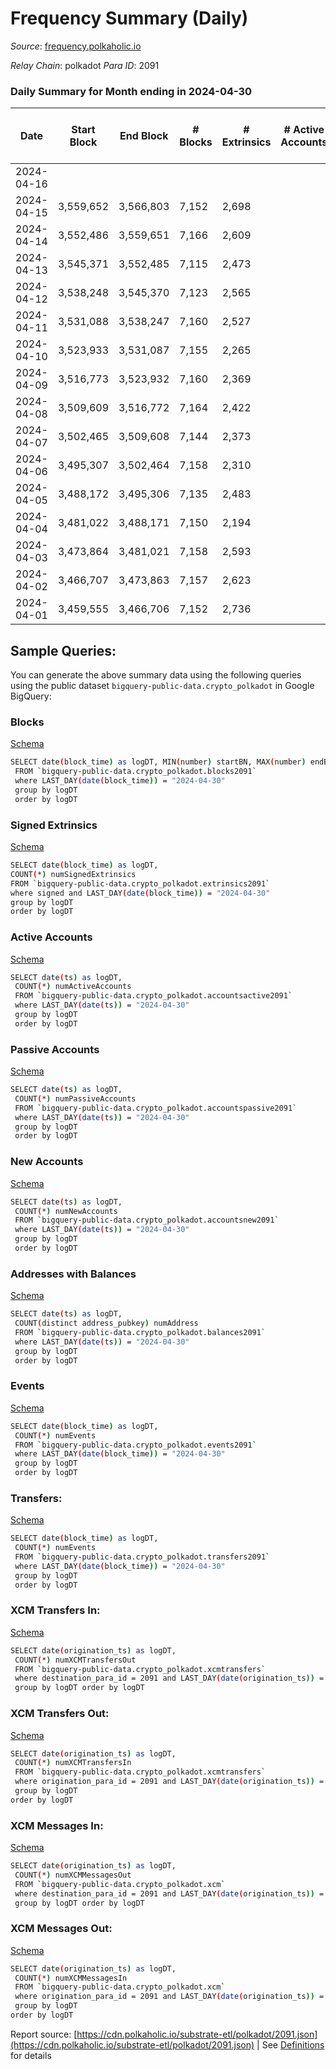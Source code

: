 # Frequency Summary (Daily)

_Source_: [frequency.polkaholic.io](https://frequency.polkaholic.io)

*Relay Chain*: polkadot
*Para ID*: 2091



### Daily Summary for Month ending in 2024-04-30


| Date    | Start Block | End Block | # Blocks | # Extrinsics | # Active Accounts | # Passive Accounts | # New Accounts | # Addresses | # Events  | # Transfers ($USD) | # XCM Transfers In ($USD) | # XCM Transfers Out ($USD) | # XCM In | # XCM Out | Issues |
|---------|-------------|-----------|----------|--------------|-------------------|--------------------|----------------|-------------|-----------|--------------------|---------------------------|----------------------------|----------|-----------|--------|
| 2024-04-16 |  |  |  |  |  |  |  |  |  |   |   |   |  |  |  |
| 2024-04-15 | 3,559,652 | 3,566,803 | 7,152 | 2,698 |  |  |  |  | 40,882 | 8  |   |   |  |  |  |
| 2024-04-14 | 3,552,486 | 3,559,651 | 7,166 | 2,609 |  |  |  | 143 | 40,066 |   |   |   |  |  |  |
| 2024-04-13 | 3,545,371 | 3,552,485 | 7,115 | 2,473 |  |  |  | 143 | 38,601 |   |   |   |  |  |  |
| 2024-04-12 | 3,538,248 | 3,545,370 | 7,123 | 2,565 |  |  |  | 143 | 39,548 |   |   |   |  |  |  |
| 2024-04-11 | 3,531,088 | 3,538,247 | 7,160 | 2,527 |  |  |  | 143 | 39,282 | 2  |   |   |  |  |  |
| 2024-04-10 | 3,523,933 | 3,531,087 | 7,155 | 2,265 |  |  |  | 143 | 36,619 |   |   |   |  |  |  |
| 2024-04-09 | 3,516,773 | 3,523,932 | 7,160 | 2,369 |  |  |  | 143 | 37,640 | 7  |   |   |  |  |  |
| 2024-04-08 | 3,509,609 | 3,516,772 | 7,164 | 2,422 |  |  |  | 136 | 38,224 |   |   |   |  |  |  |
| 2024-04-07 | 3,502,465 | 3,509,608 | 7,144 | 2,373 |  |  |  | 136 | 37,714 |   |   |   |  |  |  |
| 2024-04-06 | 3,495,307 | 3,502,464 | 7,158 | 2,310 |  |  |  | 136 | 37,128 |   |   |   |  |  |  |
| 2024-04-05 | 3,488,172 | 3,495,306 | 7,135 | 2,483 |  |  |  | 136 | 38,780 |   |   |   |  |  |  |
| 2024-04-04 | 3,481,022 | 3,488,171 | 7,150 | 2,194 |  |  |  | 136 | 35,980 | 2  |   |   |  |  |  |
| 2024-04-03 | 3,473,864 | 3,481,021 | 7,158 | 2,593 |  |  |  | 136 | 39,948 |   |   |   |  |  |  |
| 2024-04-02 | 3,466,707 | 3,473,863 | 7,157 | 2,623 |  |  |  | 136 | 40,131 | 1  |   |   |  |  |  |
| 2024-04-01 | 3,459,555 | 3,466,706 | 7,152 | 2,736 |  |  |  | 136 | 41,296 |   |   |   |  |  |  |

## Sample Queries:
You can generate the above summary data using the following queries using the public dataset `bigquery-public-data.crypto_polkadot` in Google BigQuery:


### Blocks 

[Schema](https://github.com/colorfulnotion/substrate-etl/blob/main/schema/blocks.json)

```bash
SELECT date(block_time) as logDT, MIN(number) startBN, MAX(number) endBN, COUNT(*) numBlocks 
 FROM `bigquery-public-data.crypto_polkadot.blocks2091`  
 where LAST_DAY(date(block_time)) = "2024-04-30" 
 group by logDT 
 order by logDT
```

### Signed Extrinsics 

[Schema](https://github.com/colorfulnotion/substrate-etl/blob/main/schema/extrinsics.json)

```bash
SELECT date(block_time) as logDT, 
COUNT(*) numSignedExtrinsics 
FROM `bigquery-public-data.crypto_polkadot.extrinsics2091`  
where signed and LAST_DAY(date(block_time)) = "2024-04-30" 
group by logDT 
order by logDT
```

### Active Accounts 

[Schema](https://github.com/colorfulnotion/substrate-etl/blob/main/schema/accountsactive.json)

```bash
SELECT date(ts) as logDT, 
 COUNT(*) numActiveAccounts 
 FROM `bigquery-public-data.crypto_polkadot.accountsactive2091` 
 where LAST_DAY(date(ts)) = "2024-04-30" 
 group by logDT 
 order by logDT
```

### Passive Accounts 

[Schema](https://github.com/colorfulnotion/substrate-etl/blob/main/schema/accountspassive.json)

```bash
SELECT date(ts) as logDT, 
 COUNT(*) numPassiveAccounts 
 FROM `bigquery-public-data.crypto_polkadot.accountspassive2091` 
 where LAST_DAY(date(ts)) = "2024-04-30" 
 group by logDT 
 order by logDT
```

### New Accounts 

[Schema](https://github.com/colorfulnotion/substrate-etl/blob/main/schema/accountsnew.json)

```bash
SELECT date(ts) as logDT, 
 COUNT(*) numNewAccounts 
 FROM `bigquery-public-data.crypto_polkadot.accountsnew2091` 
 where LAST_DAY(date(ts)) = "2024-04-30" 
 group by logDT
 order by logDT
```

### Addresses with Balances 

[Schema](https://github.com/colorfulnotion/substrate-etl/blob/main/schema/balances.json)

```bash
SELECT date(ts) as logDT,
 COUNT(distinct address_pubkey) numAddress 
 FROM `bigquery-public-data.crypto_polkadot.balances2091` 
 where LAST_DAY(date(ts)) = "2024-04-30" 
 group by logDT 
 order by logDT
```

### Events 

[Schema](https://github.com/colorfulnotion/substrate-etl/blob/main/schema/events.json)

```bash
SELECT date(block_time) as logDT, 
 COUNT(*) numEvents 
 FROM `bigquery-public-data.crypto_polkadot.events2091` 
 where LAST_DAY(date(block_time)) = "2024-04-30" 
 group by logDT 
 order by logDT
```

### Transfers:

[Schema](https://github.com/colorfulnotion/substrate-etl/blob/main/schema/transfers.json)

```bash
SELECT date(block_time) as logDT, 
 COUNT(*) numEvents 
 FROM `bigquery-public-data.crypto_polkadot.transfers2091` 
 where LAST_DAY(date(block_time)) = "2024-04-30" 
 group by logDT 
 order by logDT
```

### XCM Transfers In: 

[Schema](https://github.com/colorfulnotion/substrate-etl/blob/main/schema/xcmtransfers.json)

```bash
SELECT date(origination_ts) as logDT, 
 COUNT(*) numXCMTransfersOut 
 FROM `bigquery-public-data.crypto_polkadot.xcmtransfers` 
 where destination_para_id = 2091 and LAST_DAY(date(origination_ts)) = "2024-04-30" 
 group by logDT order by logDT
```

### XCM Transfers Out: 

[Schema](https://github.com/colorfulnotion/substrate-etl/blob/main/schema/xcmtransfers.json)

```bash
SELECT date(origination_ts) as logDT, 
 COUNT(*) numXCMTransfersIn 
 FROM `bigquery-public-data.crypto_polkadot.xcmtransfers` 
 where origination_para_id = 2091 and LAST_DAY(date(origination_ts)) = "2024-04-30" 
 group by logDT 
order by logDT
```

### XCM Messages In: 

[Schema](https://github.com/colorfulnotion/substrate-etl/blob/main/schema/xcm.json)

```bash
SELECT date(origination_ts) as logDT, 
 COUNT(*) numXCMMessagesOut 
 FROM `bigquery-public-data.crypto_polkadot.xcm` 
 where destination_para_id = 2091 and LAST_DAY(date(origination_ts)) = "2024-04-30" 
 group by logDT order by logDT
```

### XCM Messages Out: 

[Schema](https://github.com/colorfulnotion/substrate-etl/blob/main/schema/xcm.json)

```bash
SELECT date(origination_ts) as logDT, 
 COUNT(*) numXCMMessagesIn 
 FROM `bigquery-public-data.crypto_polkadot.xcm` 
 where origination_para_id = 2091 and LAST_DAY(date(origination_ts)) = "2024-04-30" 
 group by logDT 
order by logDT
```


Report source: [https://cdn.polkaholic.io/substrate-etl/polkadot/2091.json](https://cdn.polkaholic.io/substrate-etl/polkadot/2091.json) | See [Definitions](/DEFINITIONS.md) for details
